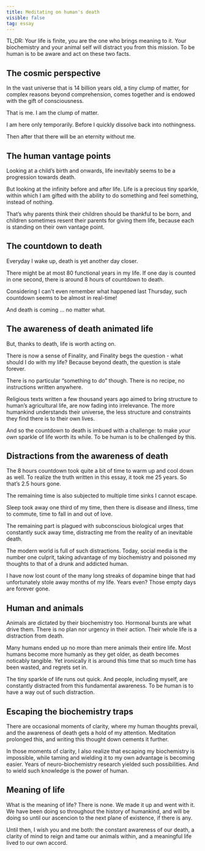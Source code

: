 ```yaml
---
title: Meditating on human's death
visible: false
tag: essay
---
```


TL;DR: Your life is finite, you are the one who brings meaning to it. Your biochemistry and your animal self will distract you from this mission. To be human is to be aware and act on these two facts.

## **The cosmic perspective** 

In the vast universe that is 14 billion years old, a tiny clump of matter, for complex reasons beyond comprehension, comes together and is endowed with the gift of consciousness.

That is me. I am the clump of matter.

I am here only temporarily. Before I quickly dissolve back into nothingness.

Then after that there will be an eternity without me.


## **The human vantage points**

Looking at a child’s birth and onwards, life inevitably seems to be a progression towards death.

But looking at the infinity before and after life. Life is a precious tiny sparkle, within which I am gifted with the ability to do something and feel something, instead of nothing.

That’s why parents think their children should be thankful to be born, and children sometimes resent their parents for giving them life, because each is standing on their own vantage point.


## **The countdown to death**

Everyday I wake up, death is yet another day closer. 

There might be at most 80 functional years in my life. If one day is counted in one second, there is around 8 hours of countdown to death.

Considering I can't even remember what happened last Thursday, such countdown seems to be almost in real-time!

And death is coming … no matter what. 


## **The awareness of death animated life**

But, thanks to death, life is worth acting on.

There is now a sense of Finality, and Finality begs the question - what should I do with my life? Because beyond death, the question is stale forever.

There is no particular “something to do” though. There is no recipe, no instructions written anywhere. 

Religious texts written a few thousand years ago aimed to bring structure to human’s agricultural life, are now fading into irrelevance. The more humankind understands their universe, the less structure and constraints they find there is to their own lives.

And so the countdown to death is imbued with a challenge: to make *your own* sparkle of life worth its while. To be human is to be challenged by this.


## **Distractions from the awareness of death**

The 8 hours countdown took quite a bit of time to warm up and cool down as well. To realize the truth written in this essay, it took me 25 years. So that’s 2.5 hours gone.

The remaining time is also subjected to multiple time sinks I cannot escape.

Sleep took away one third of my time, then there is disease and illness, time to commute, time to fall in and out of love. 

The remaining part is plagued with subconscious biological urges that constantly suck away time, distracting me from the reality of an inevitable death. 

The modern world is full of such distractions. Today, social media is the number one culprit, taking advantage of my biochemistry and poisoned my thoughts to that of a drunk and addicted human. 

I have now lost count of the many long streaks of dopamine binge that had unfortunately stole away months of my life. Years even? Those empty days are forever gone.


## **Human and animals**

Animals are dictated by their biochemistry too. Hormonal bursts are what drive them. There is no plan nor urgency in their action. Their whole life is a distraction from death.

Many humans ended up no more than mere animals their entire life. Most humans become more humanly as they get older, as death becomes noticably tangible. Yet ironically it is around this time that so much time has been wasted, and regrets set in.

The tiny sparkle of life runs out quick. And people, including myself, are constantly distracted from this fundamental awareness. To be human is to have a way out of such distraction.


## **Escaping the biochemistry traps**


There are occasional moments of clarity, where my human thoughts prevail, and the awareness of death gets a hold of my attention. Meditation prolonged this, and writing this thought down cements it further. 

In those moments of clarity, I also realize that escaping my biochemistry is impossible, while taming and wielding it to my own advantage is becoming easier. Years of neuro-biochemistry research yielded such possibilities. And to wield such knowledge is the power of human.


## **Meaning of life**

What is the meaning of life? There is none. We made it up and went with it. We have been doing so throughout the history of humankind, and will be doing so until our ascencion to the next plane of existence, if there is any.

Until then, I wish you and me both: the constant awareness of our death, a clarity of mind to reign and tame our animals within, and a meaningful life lived to our own accord.